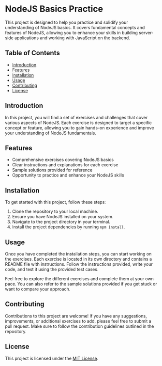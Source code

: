 # NodeJS Basics Practice

This project is designed to help you practice and solidify your understanding of NodeJS basics. It covers fundamental concepts and features of NodeJS, allowing you to enhance your skills in building server-side applications and working with JavaScript on the backend.

## Table of Contents
- [Introduction](#introduction)
- [Features](#features)
- [Installation](#installation)
- [Usage](#usage)
- [Contributing](#contributing)
- [License](#license)

## Introduction
In this project, you will find a set of exercises and challenges that cover various aspects of NodeJS. Each exercise is designed to target a specific concept or feature, allowing you to gain hands-on experience and improve your understanding of NodeJS fundamentals.

## Features
- Comprehensive exercises covering NodeJS basics
- Clear instructions and explanations for each exercise
- Sample solutions provided for reference
- Opportunity to practice and enhance your NodeJS skills

## Installation
To get started with this project, follow these steps:
1. Clone the repository to your local machine.
2. Ensure you have NodeJS installed on your system.
3. Navigate to the project directory in your terminal.
4. Install the project dependencies by running `npm install`.

## Usage
Once you have completed the installation steps, you can start working on the exercises. Each exercise is located in its own directory and contains a README file with instructions. Follow the instructions provided, write your code, and test it using the provided test cases.

Feel free to explore the different exercises and complete them at your own pace. You can also refer to the sample solutions provided if you get stuck or want to compare your approach.

## Contributing
Contributions to this project are welcome! If you have any suggestions, improvements, or additional exercises to add, please feel free to submit a pull request. Make sure to follow the contribution guidelines outlined in the repository.

## License
This project is licensed under the [MIT License](LICENSE).
